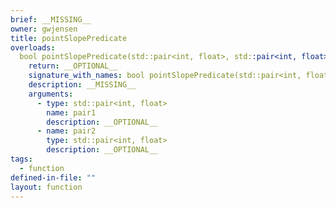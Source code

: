 ```yaml
---
brief: __MISSING__
owner: gwjensen
title: pointSlopePredicate
overloads:
  bool pointSlopePredicate(std::pair<int, float>, std::pair<int, float>):
    return: __OPTIONAL__
    signature_with_names: bool pointSlopePredicate(std::pair<int, float> pair1, std::pair<int, float> pair2)
    description: __MISSING__
    arguments:
      - type: std::pair<int, float>
        name: pair1
        description: __OPTIONAL__
      - name: pair2
        type: std::pair<int, float>
        description: __OPTIONAL__
tags:
  - function
defined-in-file: ""
layout: function
---
```

